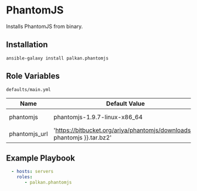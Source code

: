 PhantomJS
========

Installs PhantomJS from binary.

Installation
--------------

`ansible-galaxy install palkan.phantomjs`

Role Variables
--------------

`defaults/main.yml`

| Name                        | Default Value |  Description    |
|-----------------------------|---------------|-----------------|
| phantomjs                | phantomjs-1.9.7-linux-x86_64        | Binary name |
| phantomjs_url                 | 'https://bitbucket.org/ariya/phantomjs/downloads/{{ phantomjs }}.tar.bz2' | |

Example Playbook
-------------------------
```yml
  - hosts: servers
    roles:
       - palkan.phantomjs
```
